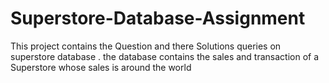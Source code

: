 # Superstore-Database-Assignment
This project contains the Question and there Solutions queries on superstore database .
the database contains the sales and transaction of a Superstore whose sales is around the world


